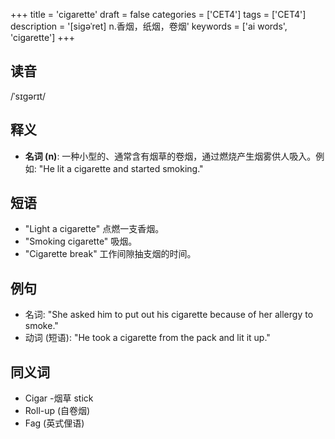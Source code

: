 +++
title = 'cigarette'
draft = false
categories = ['CET4']
tags = ['CET4']
description = '[sigəˈret] n.香烟，纸烟，卷烟'
keywords = ['ai words', 'cigarette']
+++

## 读音
/ˈsɪɡərɪt/

## 释义
- **名词 (n)**: 一种小型的、通常含有烟草的卷烟，通过燃烧产生烟雾供人吸入。例如: "He lit a cigarette and started smoking."

## 短语
- "Light a cigarette" 点燃一支香烟。
- "Smoking cigarette" 吸烟。
- "Cigarette break" 工作间隙抽支烟的时间。

## 例句
- 名词: "She asked him to put out his cigarette because of her allergy to smoke."
- 动词 (短语): "He took a cigarette from the pack and lit it up."

## 同义词
- Cigar
-烟草 stick
- Roll-up (自卷烟)
- Fag (英式俚语)
